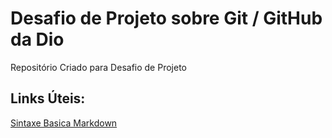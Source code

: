 # Desafio de Projeto sobre Git / GitHub da Dio
Repositório Criado para Desafio de Projeto

## Links Úteis:
[Sintaxe Basica Markdown](https://www.markdownguide.org/basic-syntax/)
